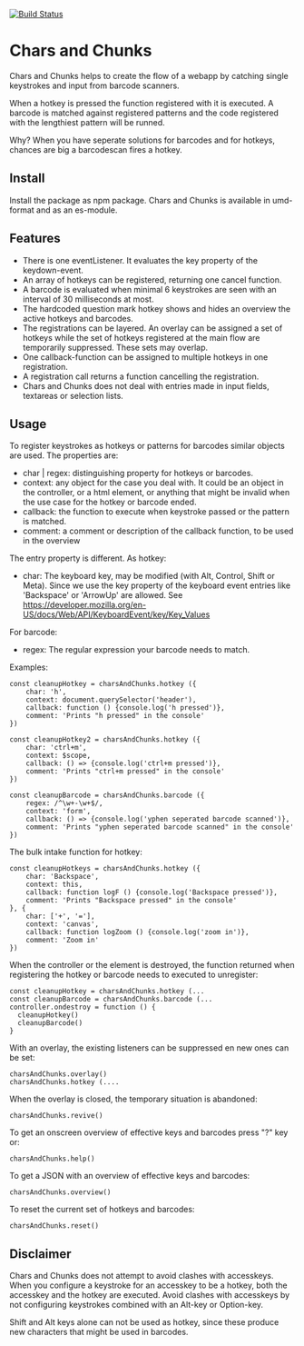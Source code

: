 [![Build Status](https://travis-ci.com/ovanderzee/chars-and-chunks.svg?branch=master)](https://travis-ci.com/ovanderzee/chars-and-chunks)

# Chars and Chunks

Chars and Chunks helps to create the flow of a webapp by
catching single keystrokes and input from barcode scanners.

When a hotkey is pressed the function registered with it is executed.
A barcode is matched against registered patterns and the code
registered with the lengthiest pattern will be runned.

Why? When you have seperate solutions for barcodes and for hotkeys,
chances are big a barcodescan fires a hotkey.

## Install

Install the package as npm package. Chars and Chunks is available in
umd-format and as an es-module.

## Features

* There is one eventListener. It evaluates the key property of the keydown-event.
* An array of hotkeys can be registered, returning one cancel function.
* A barcode is evaluated when minimal 6 keystrokes are seen with an interval of
30 milliseconds at most.
* The hardcoded question mark hotkey shows and hides an overview the active
hotkeys and barcodes.
* The registrations can be layered. An overlay can be assigned a set of hotkeys
while the set of hotkeys registered at the main flow are temporarily suppressed.
These sets may overlap.
* One callback-function can be assigned to multiple hotkeys in one registration.
* A registration call returns a function cancelling the registration.
* Chars and Chunks does not deal with entries made in input fields,
textareas or selection lists.

## Usage

To register keystrokes as hotkeys or patterns for barcodes similar objects are
used. The properties are:

* char | regex: distinguishing property for hotkeys or barcodes.
* context: any object for the case you deal with. It could be an
    object in the controller, or a html element, or anything that might be
    invalid when the use case for the hotkey or barcode ended.
* callback: the function to execute when keystroke passed or the
pattern is matched.
* comment: a comment or description of the callback function,
    to be used in the overview

The entry property is different. As hotkey:

* char: The keyboard key, may be modified (with  Alt, Control, Shift or Meta).
    Since we use the key property of the keyboard event entries like
    'Backspace' or 'ArrowUp' are allowed.
    See https://developer.mozilla.org/en-US/docs/Web/API/KeyboardEvent/key/Key_Values

For barcode:

* regex: The regular expression your barcode needs to match.

Examples:

    const cleanupHotkey = charsAndChunks.hotkey ({
        char: 'h',
        context: document.querySelector('header'),
        callback: function () {console.log('h pressed')},
        comment: 'Prints "h pressed" in the console'
    })

    const cleanupHotkey2 = charsAndChunks.hotkey ({
        char: 'ctrl+m',
        context: $scope,
        callback: () => {console.log('ctrl+m pressed')},
        comment: 'Prints "ctrl+m pressed" in the console'
    })

    const cleanupBarcode = charsAndChunks.barcode ({
        regex: /^\w+-\w+$/,
        context: 'form',
        callback: () => {console.log('yphen seperated barcode scanned')},
        comment: 'Prints "yphen seperated barcode scanned" in the console'
    })

The bulk intake function for hotkey:

    const cleanupHotkeys = charsAndChunks.hotkey ({
        char: 'Backspace',
        context: this,
        callback: function logF () {console.log('Backspace pressed')},
        comment: 'Prints "Backspace pressed" in the console'
    }, {
        char: ['+', '='],
        context: 'canvas',
        callback: function logZoom () {console.log('zoom in')},
        comment: 'Zoom in'
    })

When the controller or the element is destroyed, the function returned when registering
the hotkey or barcode needs to executed to unregister:

    const cleanupHotkey = charsAndChunks.hotkey (...
    const cleanupBarcode = charsAndChunks.barcode (...
    controller.ondestroy = function () {
      cleanupHotkey()
      cleanupBarcode()
    }

With an overlay, the existing listeners can be suppressed en new ones can be set:

    charsAndChunks.overlay()
    charsAndChunks.hotkey (....

When the overlay is closed, the temporary situation is abandoned:

    charsAndChunks.revive()

To get an onscreen overview of effective keys and barcodes press "?" key or:

    charsAndChunks.help()

To get a JSON with an overview of effective keys and barcodes:

    charsAndChunks.overview()

To reset the current set of hotkeys and barcodes:

    charsAndChunks.reset()

## Disclaimer

Chars and Chunks does not attempt to avoid clashes with accesskeys. When you
configure a keystroke for an accesskey to be a hotkey, both the accesskey and
the hotkey are executed. Avoid clashes with accesskeys by not configuring
keystrokes combined with an Alt-key or Option-key.

Shift and Alt keys alone can not be used as hotkey,
since these produce new characters that might be used in barcodes.
